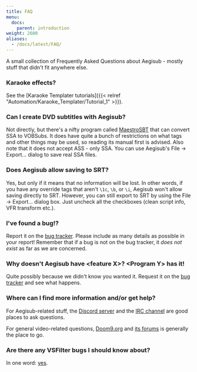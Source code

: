 ```yaml
---
title: FAQ
menu:
  docs:
    parent: introduction
weight: 2600
aliases:
  - /docs/latest/FAQ/
---
```


A small collection of Frequently Asked Questions about Aegisub - mostly
stuff that didn't fit anywhere else.

### Karaoke effects?

See the [Karaoke Templater tutorials]({{< relref "Automation/Karaoke_Templater/Tutorial_1" >}}).

### Can I create DVD subtitles with Aegisub?

Not directly, but there's a nifty program called
[MaestroSBT](https://sourceforge.net/projects/maestrosbt/) that can
convert SSA to VOBSubs. It does have quite a bunch of restrictions on
what tags and other things may be used, so reading its manual first is
advised. Also note that it does not accept ASS - only SSA. You can use
Aegisub's File -> Export... dialog to save real SSA files.

### Does Aegisub allow saving to SRT?

Yes, but only if it means that no information will be lost. In other
words, if you have any override tags that aren't `\1c`, `\b`, or `\i`,
Aegisub won't allow saving directly to SRT. However, you can still
export to SRT by using the File -> Export... dialog box. Just uncheck
all the checkboxes (clean script info, VFR transform etc.).

### I've found a bug!?

Report it on the [bug tracker](https://github.com/TypesettingTools/Aegisub/issues). Please
include as many details as possible in your report! Remember that if a
bug is not on the bug tracker, it _does not exist_ as far as we are
concerned.

### Why doesn't Aegisub have \<feature X>? \<Program Y> has it!

Quite possibly because we didn't know you wanted it. Request it on the
[bug tracker](https://github.com/TypesettingTools/Aegisub/issues) and see what happens.

### Where can I find more information and/or get help?

For Aegisub-related stuff, the [Discord server](https://discord.gg/AZaVyPr) and
the [IRC channel](irc://irc.rizon.net/aegisub) are good places to ask
questions.

For general video-related
questions, [Doom9.org](https://www.doom9.org) and [its
forums](https://forum.doom9.org) is generally the place to go.

### Are there any VSFilter bugs I should know about?

In one word: [yes](https://web.archive.org/web/20110811220802/http://asa.diac24.net/VSFilter#BUGS).

